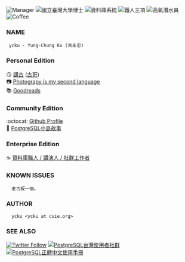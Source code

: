 ![Manager](https://img.shields.io/badge/召集人-台灣PostgreSQL使用者社群-blue.svg?logo=postgresql)
![國立臺灣大學博士](https://img.shields.io/badge/Ph.D.-National%20Taiwan%20University-blue.svg?logo=linux)
![資料庫系統](https://img.shields.io/badge/Database-職人-orange.svg?logo=postgresql)
![鐵人三項](https://img.shields.io/badge/Triathlon-Enjoy-brightgreen.svg?logo=strava)
![高氧潛水員](https://img.shields.io/badge/Enriched%20Air-深海-yellow.svg)
![Coffee](https://img.shields.io/badge/手沖咖啡-心情-brightgreen.svg)

### NAME
     ycku - Yung-Chung Ku (古永忠)

### Personal Edition
   :smirk: [講古](https://medium.com/ycku) ([古哥](https://medium.com/@ycku)) <br/>
   :camera: [Photograpy is my second language](https://www.flickr.com/people/pipergu/)<br/>
   :books: [Goodreads](https://www.goodreads.com/ycku)

### Community Edition
   :octocat: [Github Profile](https://github.com/ycku/) <br/>
   :elephant: [PostgreSQL小島故事](https://medium.com/pgsql-tw)

### Enterprise Edition
   :coffee: [資料庫職人 / 講演人 / 社群工作者](https://www.linkedin.com/in/ycku/)

### KNOWN ISSUES
      老古板一個。

### AUTHOR
      ycku <ycku at csie.org>

### SEE ALSO
[![Twitter Follow](https://img.shields.io/twitter/follow/94ycku.svg?style=social&label=Follow)](https://twitter.com/94ycku)
[![PostgreSQL台灣使用者社群](https://img.shields.io/badge/台灣使用者社群-PostgreSQL-blue.svg?logo=postgresql)](https://postgresql.tw/)
[![PostgreSQL正體中文使用手冊](https://img.shields.io/badge/正體中文使用手冊-PostgreSQL-blue.svg?logo=postgresql)](https://docs.postgresql.tw/)

